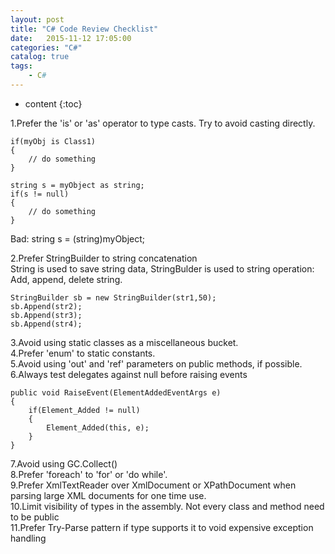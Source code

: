```yaml
---
layout: post
title: "C# Code Review Checklist"
date:   2015-11-12 17:05:00 
categories: "C#"
catalog: true
tags: 
    - C#
---
```


* content
{:toc}

1.Prefer the 'is' or 'as' operator to type casts. Try to avoid casting directly.     

	
	if(myObj is Class1)
	{
		// do something
	}

	string s = myObject as string;
	if(s != null)
	{
		// do something
	}
	
Bad: string s = (string)myObject;     

2.Prefer StringBuilder to string concatenation     
  String is used to save string data, StringBulder is used to string operation: Add, append, delete string.     

	
	StringBuilder sb = new StringBuilder(str1,50);
	sb.Append(str2);
	sb.Append(str3);
	sb.Append(str4);
	
3.Avoid using static classes as a miscellaneous bucket.     
4.Prefer 'enum' to static constants.   
5.Avoid using 'out' and 'ref' parameters on public methods, if possible.     
6.Always test delegates against null before raising events     

	
	public void RaiseEvent(ElementAddedEventArgs e)
	{
		if(Element_Added != null)
		{
			Element_Added(this, e);
		}
	}
	
7.Avoid using GC.Collect()     
8.Prefer 'foreach' to 'for' or 'do while'.     
9.Prefer XmlTextReader over XmlDocument or XPathDocument when parsing large XML documents for one time use.     
10.Limit visibility of types in the assembly. Not every class and method need to be public     
11.Prefer Try-Parse pattern if type supports it to void expensive exception handling  